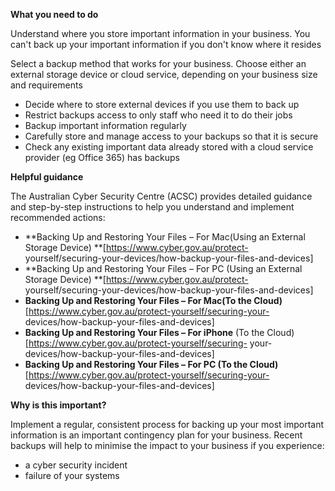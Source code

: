 **What you need to do**

Understand where you store important information in your business. You can't back up your important information if you don't know where it resides

Select a backup method that works for your business. Choose either an external storage device or cloud service, depending on your business size and requirements

- Decide where to store external devices if you use them to back up  
- Restrict backups access to only staff who need it to do their jobs  
- Backup important information regularly  
- Carefully store and manage access to your backups so that it is secure  
- Check any existing important data already stored with a cloud service provider (eg Office 365) has backups

**Helpful guidance**

The Australian Cyber Security Centre (ACSC) provides detailed guidance and step-by-step instructions to help you understand and implement recommended actions:

- **Backing Up and Restoring Your Files – For Mac(Using an External Storage Device) **[https://www.cyber.gov.au/protect- yourself/securing-your-devices/how-backup-your-files-and-devices]
- **Backing Up and Restoring Your Files – For PC (Using an External Storage Device) **[https://www.cyber.gov.au/protect- yourself/securing-your-devices/how-backup-your-files-and-devices]
- **Backing Up and Restoring Your Files – For Mac(To the Cloud)** [https://www.cyber.gov.au/protect-yourself/securing-your- devices/how-backup-your-files-and-devices]
- **Backing Up and Restoring Your Files – For iPhone** (To the Cloud) [https://www.cyber.gov.au/protect-yourself/securing- your-devices/how-backup-your-files-and-devices]
- **Backing Up and Restoring Your Files – For PC (To the Cloud)** [https://www.cyber.gov.au/protect-yourself/securing-your- devices/how-backup-your-files-and-devices]

**Why is this important?**

Implement a regular, consistent process for backing up your most important information is an important contingency plan for your business. Recent backups will help to minimise the impact to your business if you experience:

- a cyber security incident 
- failure of your systems